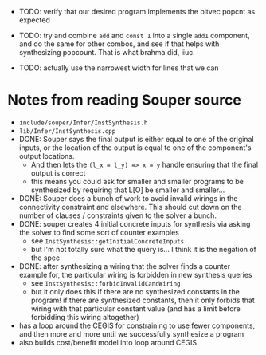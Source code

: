 * TODO: verify that our desired program implements the bitvec popcnt as expected

* TODO: try and combine `add` and `const 1` into a single `add1` component, and
  do the same for other combos, and see if that helps with synthesizing
  popcount. That is what brahma did, iiuc.

* TODO: actually use the narrowest width for lines that we can

# Notes from reading Souper source

* `include/souper/Infer/InstSynthesis.h`
* `lib/Infer/InstSynthesis.cpp`
* DONE: Souper says the final output is either equal to one of the original inputs, or
  the location of the output is equal to one of the component's output locations.
  * And then lets the `(l_x = l_y) => x = y` handle ensuring that the final
    output is correct
  * this means you could ask for smaller and smaller programs to be synthesized
    by requiring that L[O] be smaller and smaller...
* DONE: Souper does a bunch of work to avoid invalid wirings in the connectivity
  constraint and elsewhere. This should cut down on the number of clauses /
  constraints given to the solver a bunch.
* DONE: souper creates 4 initial concrete inputs for synthesis via asking the
  solver to find some sort of counter examples
  * see `InstSynthesis::getInitialConcreteInputs`
  * but I'm not totally sure what the query is... I think it is the negation of
    the spec
* DONE: after synthesizing a wiring that the solver finds a counter example for,
  the particular wiring is forbidden in new synthesis queries
  * see `InstSynthesis::forbidInvalidCandWiring`
  * but it only does this if there are no synthesized constants in the program!
    if there are synthesized constants, then it only forbids that wiring with
    that particular constant value (and has a limit before forbidding this
    wiring altogether)
* has a loop around the CEGIS for constraining to use fewer components, and then
  more and more until we successfully synthesize a program
* also builds cost/benefit model into loop around CEGIS
